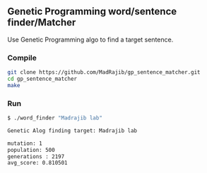 ## Genetic Programming word/sentence finder/Matcher

Use Genetic Programming algo to find a target sentence.

### Compile
```bash
git clone https://github.com/MadRajib/gp_sentence_matcher.git
cd gp_sentence_matcher
make
```
### Run
```bash
$ ./word_finder "Madrajib lab"

Genetic Alog finding target: Madrajib lab

mutation: 1
population: 500
generations : 2197
avg_score: 0.810501
```

